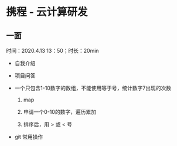 # 携程 - 云计算研发

## 一面

时间：2020.4.13 13：50；时长：20min

- 自我介绍

- 项目问答

- 一个只包含1-10数字的数组，不能使用等于号，统计数字7出现的次数

    1. map

    2. 申请一个0-10的数字，遍历累加

    3. 排序后，用 > 或 < 号

- git 常用操作
